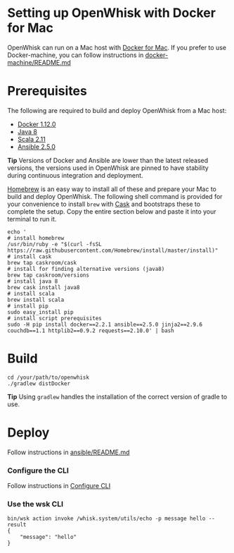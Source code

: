 <!--
#
# Licensed to the Apache Software Foundation (ASF) under one or more
# contributor license agreements.  See the NOTICE file distributed with
# this work for additional information regarding copyright ownership.
# The ASF licenses this file to You under the Apache License, Version 2.0
# (the "License"); you may not use this file except in compliance with
# the License.  You may obtain a copy of the License at
#
#     http://www.apache.org/licenses/LICENSE-2.0
#
# Unless required by applicable law or agreed to in writing, software
# distributed under the License is distributed on an "AS IS" BASIS,
# WITHOUT WARRANTIES OR CONDITIONS OF ANY KIND, either express or implied.
# See the License for the specific language governing permissions and
# limitations under the License.
#
-->

# Setting up OpenWhisk with Docker for Mac

OpenWhisk can run on a Mac host with [Docker for Mac](https://docs.docker.com/docker-for-mac/).
If you prefer to use Docker-machine, you can follow instructions in [docker-machine/README.md](docker-machine/README.md)

# Prerequisites

The following are required to build and deploy OpenWhisk from a Mac host:

- [Docker 1.12.0](https://docs.docker.com/docker-for-mac/)
- [Java 8](http://www.oracle.com/technetwork/java/javase/downloads/index.html)
- [Scala 2.11](http://scala-lang.org/download/)
- [Ansible 2.5.0](http://docs.ansible.com/ansible/intro_installation.html)

**Tip** Versions of Docker and Ansible are lower than the latest released versions, the versions used in OpenWhisk are pinned to have stability during continuous integration and deployment.


[Homebrew](http://brew.sh/) is an easy way to install all of these and prepare your Mac to build and deploy OpenWhisk. The following shell command is provided for your convenience to install `brew` with [Cask](https://github.com/caskroom/homebrew-cask) and bootstraps these to complete the setup. Copy the entire section below and paste it into your terminal to run it.

```
echo '
# install homebrew
/usr/bin/ruby -e "$(curl -fsSL https://raw.githubusercontent.com/Homebrew/install/master/install)"
# install cask
brew tap caskroom/cask
# install for finding alternative versions (java8)
brew tap caskroom/versions
# install java 8
brew cask install java8
# install scala
brew install scala
# install pip
sudo easy_install pip
# install script prerequisites
sudo -H pip install docker==2.2.1 ansible==2.5.0 jinja2==2.9.6 couchdb==1.1 httplib2==0.9.2 requests==2.10.0' | bash
```

# Build
```
cd /your/path/to/openwhisk
./gradlew distDocker
```
**Tip** Using `gradlew` handles the installation of the correct version of gradle to use.

# Deploy
Follow instructions in [ansible/README.md](../../ansible/README.md)

### Configure the CLI
Follow instructions in [Configure CLI](../../docs/cli.md)

### Use the wsk CLI
```
bin/wsk action invoke /whisk.system/utils/echo -p message hello --result
{
    "message": "hello"
}
```
